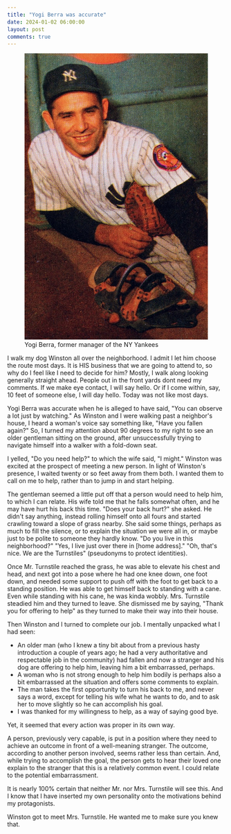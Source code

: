```yaml
---
title: "Yogi Berra was accurate"
date: 2024-01-02 06:00:00
layout: post
comments: true
---
```


<figure>
 <img src="/images/Yogi_Berra.jpeg" alt="Baseball philosopher Yogi Berra">
 <figcaption>Yogi Berra, former manager of the NY Yankees</figcaption>
</figure>

I walk my dog Winston all over the neighborhood. I admit I let him choose the route most days. It is HIS business that we are going to attend to, so why do I feel like I need to decide for him? Mostly, I walk along looking generally straight ahead. People out in the front yards dont need my comments. If we make eye contact, I will say hello. Or if I come within, say, 10 feet of someone else, I will day hello. Today was not like most days.

Yogi Berra was accurate when he is alleged to have said, "You can observe a lot just by watching." As Winston and I were walking past a neighbor's house, I heard a woman's voice say something like, "Have you fallen again?" So, I turned my attention about 90 degrees to my right to see an older gentleman sitting on the ground, after unsuccessfully trying to navigate himself into a walker with a fold-down seat.

I yelled, "Do you need help?" to which the wife said, "I might." Winston was excited at the prospect of meeting a new person. In light of Winston's presence, I waited twenty or so feet away from them both. I wanted them to call on me to help, rather than to jump in and start helping.

The gentleman seemed a little put off that a person would need to help him, to which I can relate. His wife told me that he falls somewhat often, and he may have hurt his back this time. "Does your back hurt?" she asked. He didn't say anything, instead rolling himself onto all fours and started crawling toward a slope of grass nearby. She said some things, perhaps as much to fill the silence, or to explain the situation we were all in, or maybe just to be polite to someone they hardly know. "Do you live in this neighborhood?" "Yes, I live just over there in [home address]." "Oh, that's nice. We are the Turnstiles" (pseudonyms to protect identities).

Once Mr. Turnstile reached the grass, he was able to elevate his chest and head, and next got into a pose where he had one knee down, one foot down, and needed some support to push off with the foot to get back to a standing position. He was able to get himself back to standing with a cane. Even while standing with his cane, he was kinda wobbly. Mrs. Turnstile steadied him and they turned to leave. She dismissed me by saying, "Thank you for offering to help" as they turned to make their way into their house.

Then Winston and I turned to complete our job. I mentally unpacked what I had seen: 
<ul><li>An older man (who I knew a tiny bit about from a previous hasty introduction a couple of years ago; he had a very authoritative and respectable job in the community) had fallen and now a stranger and his dog are offering to help him, leaving him a bit embarrassed, perhaps. 
<li>A woman who is not strong enough to help him bodily is perhaps also a bit embarrassed at the situation and offers some comments to explain. 
<li>The man takes the first opportunity to turn his back to me, and never says a word, except for telling his wife what he wants to do, and to ask her to move slightly so he can accomplish his goal. 
<li>I was thanked for my willingness to help, as a way of saying good bye.</ul>

Yet, it seemed that every action was proper in its own way.

A person, previously very capable, is put in a position where they need to achieve an outcome in front of a well-meaning stranger. The outcome, according to another person involved, seems rather less than certain. And, while trying to accomplish the goal, the person gets to hear their loved one explain to the stranger that this is a relatively common event. I could relate to the potential embarrassment.

It is nearly 100% certain that neither Mr. nor Mrs. Turnstile will see this. And I know that I have inserted my own personality onto the motivations behind my protagonists. 

Winston got to meet Mrs. Turnstile. He wanted me to make sure you knew that.
